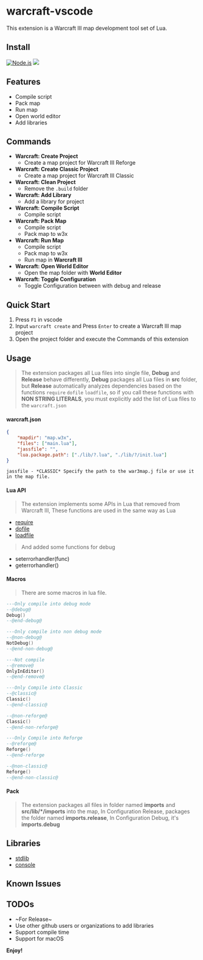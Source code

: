 # warcraft-vscode

This extension is a Warcraft III map development tool set of Lua.

## Install

[![Node.js](https://github.com/warcraft-iii/warcraft-vscode/actions/workflows/node.js.yml/badge.svg)](https://github.com/warcraft-iii/warcraft-vscode/actions/workflows/node.js.yml)
[![](https://discordapp.com/api/guilds/594229838869692466/embed.png?style=shield)](https://discord.gg/26N8ycP)

## Features

-   Compile script
-   Pack map
-   Run map
-   Open world editor
-   Add libraries

## Commands

-   **Warcraft: Create Project**
    -   Create a map project for Warcraft III Reforge
-   **Warcraft: Create Classic Project**
    -   Create a map project for Warcraft III Classic
-   **Warcraft: Clean Project**
    -   Remove the `.build` folder
-   **Warcraft: Add Library**
    -   Add a library for project
-   **Warcraft: Compile Script**
    -   Compile script
-   **Warcraft: Pack Map**
    -   Compile script
    -   Pack map to w3x
-   **Warcraft: Run Map**
    -   Compile script
    -   Pack map to w3x
    -   Run map in **Warcraft III**
-   **Warcraft: Open World Editor**
    -   Open the map folder with **World Editor**
-   **Warcraft: Toggle Configuration**
    -   Toggle Configuration between with debug and release

## Quick Start

1. Press `F1` in vscode
2. Input `warcraft create` and Press `Enter` to create a Warcraft III map project
3. Open the project folder and execute the Commands of this extension

## Usage

> The extension packages all Lua files into single file, **Debug** and **Release** behave differently, **Debug** packages all Lua files in **src** folder, but **Release** automatically analyzes dependencies based on the functions `require` `dofile` `loadfile`, so if you call these functions with **NON STRING LITERALS**, you must explicitly add the list of Lua files to the `warcraft.json`

#### warcraft.json

```json
{
    "mapdir": "map.w3x",
    "files": ["main.lua"],
    "jassfile": "",
    "lua.package.path": ["./lib/?.lua", "./lib/?/init.lua"]
}
```
```
jassfile - *CLASSIC* Specify the path to the war3map.j file or use it in the map file.
```

#### Lua API

> The extension implements some APIs in Lua that removed from Warcraft III, These functions are used in the same way as Lua

-   [require](https://www.lua.org/manual/5.3/manual.html#pdf-require)
-   [dofile](https://www.lua.org/manual/5.3/manual.html#pdf-dofile)
-   [loadfile](https://www.lua.org/manual/5.3/manual.html#pdf-loadfile)

> And added some functions for debug

- seterrorhandler(func)
- geterrorhandler()

#### Macros

> There are some macros in lua file.

```lua
---Only compile into debug mode
--@debug@
Debug()
--@end-debug@

---Only compile into non debug mode
--@non-debug@
NotDebug()
--@end-non-debug@

---Not compile
--@remove@
OnlyInEditor()
--@end-remove@

---Only Compile into Classic
--@classic@
Classic()
--@end-classic@

--@non-reforge@
Classic()
--@end-non-reforge@

---Only Compile into Reforge
--@reforge@
Reforge()
--@end-reforge

--@non-classic@
Reforge()
--@end-non-classic@
```

#### Pack

> The extension packages all files in folder named **imports** and **src/lib/\*/imports** into the map, In Configuration Release, packages the folder named **imports.release**, In Configuration Debug, it's **imports.debug**

## Libraries

-   [stdlib](https://github.com/warcraft-iii/lib-stdlib)
-   [console](https://github.com/warcraft-iii/lib-console)

## Known Issues

## TODOs

-   ~For Release~
-   Use other github users or organizations to add libraries
-   Support compile time
-   Support for macOS

**Enjoy!**
